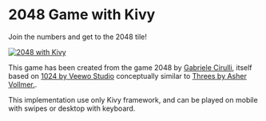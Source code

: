 # 2048 Game with Kivy

Join the numbers and get to the 2048 tile!

[![2048 with Kivy](https://developer.android.com/images/brand/en_generic_rgb_wo_45.png)](https://play.google.com/store/apps/details?id=com.meltingrocks.kivy2048)

This game has been created from the game 2048 by [Gabriele
Cirulli](http://gabrielecirulli.com/), itself based on [1024 by Veewo
Studio](https://itunes.apple.com/us/app/1024!/id823499224) conceptually similar
to [Threes by Asher Vollmer.](http://asherv.com/threes/).

This implementation use only Kivy framework, and can be played on mobile with
swipes or desktop with keyboard.
